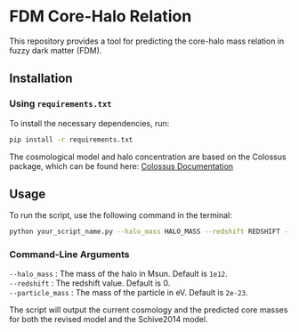 # FDM Core-Halo Relation

This repository provides a tool for predicting the core-halo mass relation in fuzzy dark matter (FDM).

## Installation

### Using `requirements.txt`

To install the necessary dependencies, run:

```sh
pip install -r requirements.txt
```

The cosmological model and halo concentration are based on the Colossus package, which can be found here:
[Colossus Documentation](https://bdiemer.bitbucket.io/colossus/)

## Usage

To run the script, use the following command in the terminal:

```sh
python your_script_name.py --halo_mass HALO_MASS --redshift REDSHIFT --particle_mass PARTICLE_MASS
```

### Command-Line Arguments
`--halo_mass` : The mass of the halo in Msun. Default is `1e12`.\
`--redshift` : The redshift value. Default is 0.\
`--particle_mass` : The mass of the particle in eV. Default is `2e-23`.

The script will output the current cosmology and the predicted core masses for both the revised model and the Schive2014 model.
